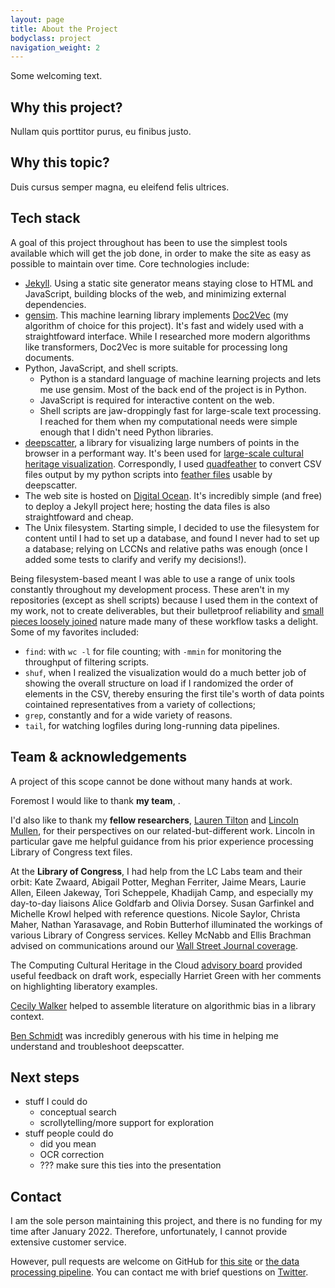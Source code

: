 ```yaml
---
layout: page
title: About the Project
bodyclass: project
navigation_weight: 2
---
```


Some welcoming text.

## Why this project?
Nullam quis porttitor purus, eu finibus justo.

## Why this topic?
Duis cursus semper magna, eu eleifend felis ultrices.

## Tech stack
A goal of this project throughout has been to use the simplest tools available which will get the job done, in order to make the site as easy as possible to maintain over time. Core technologies include:

* [Jekyll](https://jekyllrb.com/). Using a static site generator means staying close to HTML and JavaScript, building blocks of the web, and minimizing external dependencies.
* [gensim](https://radimrehurek.com/gensim/). This machine learning library implements [Doc2Vec](https://arxiv.org/abs/1405.4053) (my algorithm of choice for this project). It's fast and widely used with a straightfoward interface. While I researched more modern algorithms like transformers, Doc2Vec is more suitable for processing long documents.
* Python, JavaScript, and shell scripts.
  * Python is a standard language of machine learning projects and lets me use gensim. Most of the back end of the project is in Python.
  * JavaScript is required for interactive content on the web.
  * Shell scripts are jaw-droppingly fast for large-scale text processing. I reached for them when my computational needs were simple enough that I didn't need Python libraries.
* [deepscatter](https://github.com/CreatingData/deepscatter/), a library for visualizing large numbers of points in the browser in a performant way. It's been used for [large-scale cultural heritage visualization](http://creatingdata.us/datasets/hathi-features/). Correspondly, I used [quadfeather](https://github.com/bmschmidt/quadfeather/) to convert CSV files output by my python scripts into [feather files](https://arrow.apache.org/docs/python/feather.html) usable by deepscatter.
* The web site is hosted on [Digital Ocean](https://www.digitalocean.com/). It's incredibly simple (and free) to deploy a Jekyll project here; hosting the data files is also straightfoward and cheap.
* The Unix filesystem. Starting simple, I decided to use the filesystem for content until I had to set up a database, and found I never had to set up a database; relying on LCCNs and relative paths was enough (once I added some tests to clarify and verify my decisions!).

Being filesystem-based meant I was able to use a range of unix tools constantly throughout my development process. These aren't in my repositories (except as shell scripts) because I used them in the context of my work, not to create deliverables, but their bulletproof reliability and [small pieces loosely joined](https://en.wikipedia.org/wiki/Unix_philosophy) nature made many of these workflow tasks a delight. Some of my favorites included:
  * <code>find</code>: with <code>wc -l</code> for file counting; with <code>-mmin</code> for monitoring the throughput of filtering scripts.
  * <code>shuf</code>, when I realized the visualization would do a much better job of showing the overall structure on load if I randomized the order of elements in the CSV, thereby ensuring the first tile's worth of data points cointained representatives from a variety of collections;
  * <code>grep</code>, constantly and for a wide variety of reasons.
  * <code>tail</code>, for watching logfiles during long-running data pipelines.

## Team & acknowledgements
A project of this scope cannot be done without many hands at work.

Foremost I would like to thank **my team**, <!-- TJ and Frances, pending email responses -->.

I'd also like to thank my **fellow researchers**, [Lauren Tilton](http://laurentilton.com/) and [Lincoln Mullen](https://lincolnmullen.com/), for their perspectives on our related-but-different work. Lincoln in particular gave me helpful guidance from his prior experience processing Library of Congress text files.

At the **Library of Congress**, I had help from the LC Labs team and their orbit: Kate Zwaard, Abigail Potter, Meghan Ferriter, Jaime Mears, Laurie Allen, Eileen Jakeway, Tori Scheppele, Khadijah Camp, and especially my day-to-day liaisons Alice Goldfarb and Olivia Dorsey. Susan Garfinkel and Michelle Krowl helped with reference questions. Nicole Saylor, Christa Maher, Nathan Yarasavage, and Robin Butterhof illuminated the workings of various Library of Congress services. Kelley McNabb and Ellis Brachman advised on communications around our [Wall Street Journal coverage](https://www.wsj.com/articles/library-of-congress-looks-to-ai-to-help-users-sift-through-its-collection-11624552197).

The Computing Cultural Heritage in the Cloud [advisory board](https://labs.loc.gov/work/experiments/cchc/) provided useful feedback on draft work, especially Harriet Green with her comments on highlighting liberatory examples.

[Cecily Walker](https://cecily.info/) helped to assemble literature on algorithmic bias in a library context.

[Ben Schmidt](https://benschmidt.org/) was incredibly generous with his time in helping me understand and troubleshoot deepscatter.

## Next steps
* stuff I could do
  * conceptual search
  * scrollytelling/more support for exploration
* stuff people could do
  * did you mean
  * OCR correction
  * ??? make sure this ties into the presentation

## Contact
I am the sole person maintaining this project, and there is no funding for my time after January 2022. Therefore, unfortunately, I cannot provide extensive customer service.

However, pull requests are welcome on GitHub for [this site](https://github.com/thatandromeda/lc_site) or [the data processing pipeline](https://github.com/thatandromeda/lc_etl). You can contact me with brief questions on [Twitter](https://twitter.com/thatandromeda).
